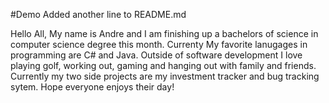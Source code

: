 #Demo
Added another line to README.md

Hello All, My name is Andre and I am finishing up a bachelors of science in computer science degree this month. Currenty My favorite lanugages in programming  are C# and Java. Outside of software development I love playing golf, working out, gaming and hanging out with family and friends. Currently my two side projects are my investment tracker and bug tracking sytem. Hope everyone enjoys their day!
